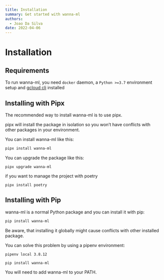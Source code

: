```yaml
---
title: Installation
summary: Get started with wanna-ml
authors:
  - Joao Da Silva
date: 2022-04-06
---
```


# Installation

## Requirements
To run wanna-ml, you need `docker` daemon, a `Python >=3.7` environment setup and [gcloud cli](https://cloud.google.com/sdk/docs/install-sdk) installed

## Installing with Pipx
The recommended way to install wanna-ml is to use pipx.

pipx will install the package in isolation so you won’t have conflicts with other packages in your environment.

You can install wanna-ml like this:

```bash
pipx install wanna-ml 
```

You can upgrade the package like this:

```
pipx upgrade wanna-ml
```

if you want to manage the project with poetry

```
pipx install poetry
```

## Installing with Pip

wanna-ml is a normal Python package and you can install it with pip:

```bash
pip install wanna-ml
```

Be aware, that installing it globally might cause conflicts with other installed package.

You can solve this problem by using a pipenv environment:

```
pipenv local 3.8.12

pip install wanna-ml
```

You will need to add wanna-ml to your PATH.